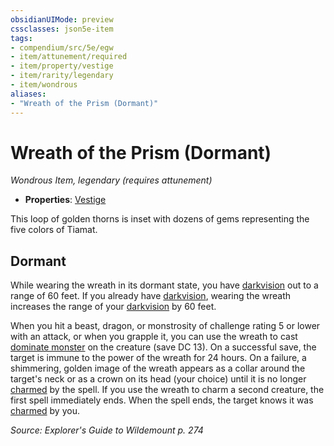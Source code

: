 ```yaml
---
obsidianUIMode: preview
cssclasses: json5e-item
tags:
- compendium/src/5e/egw
- item/attunement/required
- item/property/vestige
- item/rarity/legendary
- item/wondrous
aliases: 
- "Wreath of the Prism (Dormant)"
---
```

# Wreath of the Prism (Dormant)
*Wondrous Item, legendary (requires attunement)*  

- **Properties**: [Vestige](/Systems/5e/rules/item-properties.md#Vestige)

This loop of golden thorns is inset with dozens of gems representing the five colors of Tiamat.

## Dormant

While wearing the wreath in its dormant state, you have [darkvision](/Systems/5e/rules/senses.md#darkvision) out to a range of 60 feet. If you already have [darkvision](/Systems/5e/rules/senses.md#darkvision), wearing the wreath increases the range of your [darkvision](/Systems/5e/rules/senses.md#darkvision) by 60 feet.

When you hit a beast, dragon, or monstrosity of challenge rating 5 or lower with an attack, or when you grapple it, you can use the wreath to cast [dominate monster](/Systems/5e/spells/dominate-monster.md) on the creature (save DC 13). On a successful save, the target is immune to the power of the wreath for 24 hours. On a failure, a shimmering, golden image of the wreath appears as a collar around the target's neck or as a crown on its head (your choice) until it is no longer [charmed](/Systems/5e/rules/conditions.md#charmed) by the spell. If you use the wreath to charm a second creature, the first spell immediately ends. When the spell ends, the target knows it was [charmed](/Systems/5e/rules/conditions.md#charmed) by you.

*Source: Explorer's Guide to Wildemount p. 274*